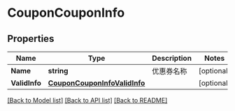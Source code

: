 # CouponCouponInfo

## Properties

Name | Type | Description | Notes
------------ | ------------- | ------------- | -------------
**Name** | **string** | 优惠券名称 | [optional] 
**ValidInfo** | [**CouponCouponInfoValidInfo**](Coupon_coupon_info_valid_info.md) |  | [optional] 

[[Back to Model list]](../README.md#documentation-for-models) [[Back to API list]](../README.md#documentation-for-api-endpoints) [[Back to README]](../README.md)


